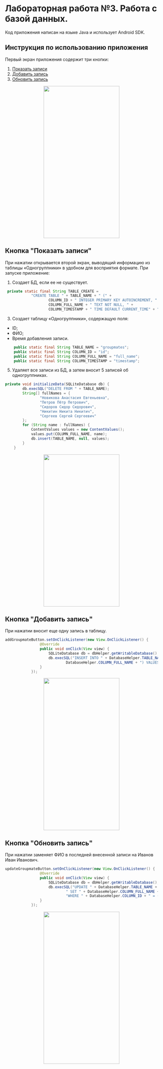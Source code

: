 # Лабораторная работа №3. Работа с базой данных.
Код приложения написан на языке Java и использует Android SDK.

## Инструкция по использованию приложения
Первый экран приложения содержит три кнопки:
1. [Показать записи](#кнопка-показать-записи)
2. [Добавить запись](#кнопка-добавить-запись)
3. [Обновить запись](#кнопка-обновить-запись)
<p align="center">
<img src="https://sun9-48.userapi.com/impg/YMu6lzM7bye0wx48glkBlIqJCqlp_PLTsdhNbg/PJhKN9upbYA.jpg?size=720x1520&quality=95&sign=b01da97fbce0d970ea4bf5016b2fc8f6&type=album" width="250" height="500"> 
</p>

## Кнопка "Показать записи"
При нажатии открывается второй экран, выводящий информацию из таблицы «Одногруппники» в удобном для восприятия формате.
При запуске приложение:
1. Создает БД, если ее не существует.
```java
 private static final String TABLE_CREATE =
            "CREATE TABLE " + TABLE_NAME + " (" +
                    COLUMN_ID + " INTEGER PRIMARY KEY AUTOINCREMENT, " +
                    COLUMN_FULL_NAME + " TEXT NOT NULL, " +
                    COLUMN_TIMESTAMP + " TIME DEFAULT CURRENT_TIME" + ");";
```
3. Создает таблицу «Одногруппники», содержащую поля:
- ID;
- ФИО;
- Время добавления записи.
```java
    public static final String TABLE_NAME = "groupmates";
    public static final String COLUMN_ID = "id";
    public static final String COLUMN_FULL_NAME = "full_name";
    public static final String COLUMN_TIMESTAMP = "timestamp";
```
5. Удаляет все записи из БД, а затем вносит 5 записей об одногруппниках.
```java
private void initializeData(SQLiteDatabase db) {
        db.execSQL("DELETE FROM " + TABLE_NAME);
        String[] fullNames = {
                "Новикова Анастасия Евгеньевна",
                "Петров Пётр Петрович",
                "Сидоров Сидор Сидорович",
                "Никитин Никита Никитич",
                "Сергеев Сергей Сергеевич"
        };
        for (String name : fullNames) {
            ContentValues values = new ContentValues();
            values.put(COLUMN_FULL_NAME, name);
            db.insert(TABLE_NAME, null, values);
        }
    }
```
<p align="center">
<img src="https://sun9-68.userapi.com/impg/SedXUCsjy13eFmmftFaLsKFxqQv_FR7I5_B1gA/e6VwYNDGh6I.jpg?size=720x1520&quality=95&sign=a8d2836393119552582c9c70d104f0a8&type=album" width="250" height="500"> 
</p>

## Кнопка "Добавить запись"
При нажатии вносит еще одну запись в таблицу.
```java
addGroupmateButton.setOnClickListener(new View.OnClickListener() {
                @Override
                public void onClick(View view) {
                    SQLiteDatabase db = dbHelper.getWritableDatabase();
                    db.execSQL("INSERT INTO " + DatabaseHelper.TABLE_NAME + " (" +
                            DatabaseHelper.COLUMN_FULL_NAME + ") VALUES ('Новый одногруппник');");
                }
            });
```
<p align="center">
<img src="https://sun9-64.userapi.com/impg/0SCC_3poh1m0C4MDu_w0MpZAbqOnrqWXESxEDQ/4LZJLZPTP1U.jpg?size=720x1520&quality=95&sign=ac79f6679f9dd2f4ab4852ccbbda7a3f&type=album" width="250" height="500"> 
</p>

## Кнопка "Обновить запись"
При нажатии заменяет ФИО в последней внесенной записи на Иванов Иван Иванович.
```java
updateGroupmateButton.setOnClickListener(new View.OnClickListener() {
                @Override
                public void onClick(View view) {
                    SQLiteDatabase db = dbHelper.getWritableDatabase();
                    db.execSQL("UPDATE " + DatabaseHelper.TABLE_NAME +
                            " SET " + DatabaseHelper.COLUMN_FULL_NAME + " = 'Иванов Иван Иванович' " +
                            "WHERE " + DatabaseHelper.COLUMN_ID + " = (SELECT MAX(" + DatabaseHelper.COLUMN_ID + ") FROM " + DatabaseHelper.TABLE_NAME + ");");
                }
            });
```
<p align="center">
<img src="https://sun9-17.userapi.com/impg/s9e8xakkwlUqfaW_KRNIhJ3mi7Ypoi5V2gid6Q/NRfknKqT6N4.jpg?size=720x1520&quality=95&sign=74e61064f2d2607772d9644211d69b6a&type=album" width="250" height="500"> 
</p>
